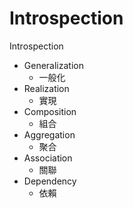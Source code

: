 # Introspection
Introspection
 
- Generalization
    - 一般化
- Realization
    - 實現 
- Composition
    - 組合
- Aggregation
    - 聚合
- Association
    - 關聯
- Dependency
    - 依賴 
